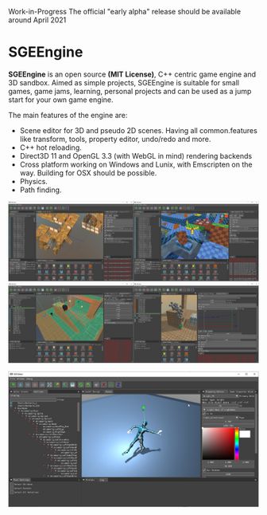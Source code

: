 Work-in-Progress The official "early alpha" release should be available around April 2021

# SGEEngine

__SGEEngine__ is an open source __(MIT License)__, C++ centric game engine and 3D sandbox. Aimed as simple projects, SGEEngine is suitable for small games, game jams, learning, personal projects and can be used as a jump start for your own game engine.

The main features of the engine are:
 - Scene editor for 3D and pseudo 2D scenes. Having all common.features like transform, tools, property editor, undo/redo and more.
 - C++ hot reloading.
 - Direct3D 11 and OpenGL 3.3 (with WebGL in mind) rendering backends
 - Cross platform working on Windows and Lunix, with Emscripten on the way. Building for OSX should be possible.
 - Physics.
 - Path finding.


<img src="./docs/img/editor_ss0.png" alt="alt text" width="50%" height="50%"><img src="./docs/img/editor_ss1.png" alt="alt text" width="50%" height="50%">
<img src="./docs/img/editor_ss2.png" alt="alt text" width="50%" height="50%"><img src="./docs/img/editor_ss3.png" alt="alt text" width="50%" height="50%">

<img src="./docs/img/editor_ss4.jpg" alt="alt text" width="100%">

<source src="./docs/img/fruits.mp4" type="video/mp4">